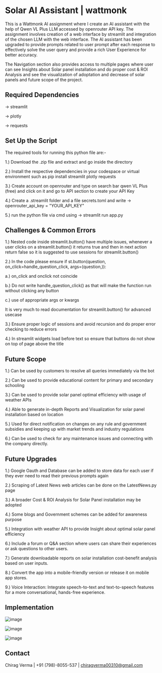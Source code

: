 # Solar AI Assistant | wattmonk

This is a Wattmonk AI assignment where I create an AI assistant with the help of Qwen VL Plus LLM
accessed by openrouter API key. The assignment involves creation of a web interface by streamlit 
and integration of the chosen LLM with the web interface. The AI assistant has been upgraded to 
provide prompts related to user prompt after each response to effectively solve the user query and 
provide a rich User Experience for better accuracy.

The Navigation section also provides access to multiple pages where user can see Insights about 
Solar panel installation and do proper cost & ROI Analysis and see the visualization of adoptation
and decrease of solar panels and future scope of the project.

## Required Dependencies
-> streamlit

-> plotly

-> requests



## Set Up the Script
The required tools for running this python file are:-

1.) Download the .zip file and extract and go inside the directory

2.) Install the respective dependencies in your codespace or virtual environment such as pip install streamlit plotly requests

3.) Create account on openrouter and type on search bar qwen VL Plus (free) and click on it and go to API section to create your API Key

4.) Create a .streamlit folder and a file secrets.toml and write -> openrouter_api_key = "YOUR_API_KEY"

5.) run the python file via cmd using -> streamlit run app.py


## Challenges & Common Errors
1.) Nested code inside streamlit.button() have multiple issues, whenever a user clicks on a streamlit.button() it returns true and then in next action return false so it is suggested to use sessions for streamlit.button()

2.) In the code please ensure
  if st.button(question, on_click=handle_question_click, args=(question,)):   

  

  a.) on_click and onclick not coincide

  b.) Do not write handle_question_click() as that will make the function run without clicking any button

  c.) use of appropriate args or kwargs


  It is very much to read documentation for streamlit.button() for advanced usecase

  

3.) Ensure proper logic of sessions and avoid recursion and do proper error checking to reduce errors

4.) In streamlit widgets load before text so ensure that buttons do not show on top of page above the title

## Future Scope
1.) Can be used by customers to resolve all queries immediately via the bot

2.) Can be used to provide educational content for primary and secondary schooling

3.) Can be used to provide solar panel optimal efficiency with usage of weather APIs

4.) Able to generate in-depth Reports and Visualization for solar panel installation based on location 

5.) Used for direct notification on changes on any rule and government subsidies and keeping up with market trends and industry regulations

6.) Can be used to check for any maintenance issues and connecting with the company directly.

## Future Upgrades
1.) Google Oauth and Database can be added to store data for each user if they ever need to read their previous prompts again

2.) Scraping of Latest News web articles can be done on the LatestNews.py page 

3.) A broader Cost & ROI Analysis for Solar Panel installation may be adopted

4.) Some blogs and Government schemes can be added for awareness purpose

5.) Integration with weather API to provide Insight about optimal solar panel efficiency

6.) Include a forum or Q&A section where users can share their experiences or ask questions to other users.

7.) Generate downloadable reports on solar installation cost-benefit analysis based on user inputs.

8.) Convert the app into a mobile-friendly version or release it on mobile app stores.

9.) Voice Interaction: Integrate speech-to-text and text-to-speech features for a more conversational, hands-free experience.

## Implementation

![image](https://github.com/user-attachments/assets/53ca98e2-9854-43ee-b075-eeee8afcee4e)



![image](https://github.com/user-attachments/assets/1be81fa9-8320-4388-86e8-d282c563094a)



![image](https://github.com/user-attachments/assets/b25f623a-9e85-41ba-9814-946eb6247cb0)

## Contact
Chirag Verma | +91 (798)-8055-537 | chiragverma00310@gmail.com



